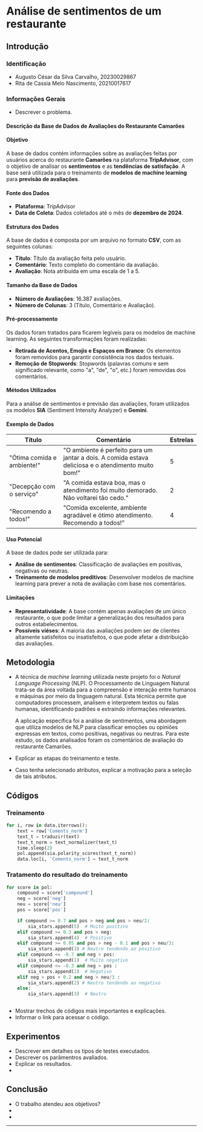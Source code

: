 # Análise de sentimentos de um restaurante

## Introdução 

### Identificação 
* Augusto César da Silva Carvalho, 20230029867
* Rita de Cassia Melo Nascimento, 20210017617
### Informações Gerais
* Descrever o problema.  
#### Descrição da Base de Dados de Avaliações do Restaurante Camarões

#### Objetivo
A base de dados contém informações sobre as avaliações feitas por usuários acerca do restaurante **Camarões** na plataforma **TripAdvisor**, com o objetivo de analisar os **sentimentos** e as **tendências de satisfação**. A base será utilizada para o treinamento de **modelos de machine learning** para **previsão de avaliações**.

#### Fonte dos Dados
- **Plataforma**: TripAdvisor
- **Data de Coleta**: Dados coletados até o mês de **dezembro de 2024**.

#### Estrutura dos Dados
A base de dados é composta por um arquivo no formato **CSV**, com as seguintes colunas:

- **Título**: Título da avaliação feita pelo usuário.
- **Comentário**: Texto completo do comentário da avaliação.
- **Avaliação**: Nota atribuída em uma escala de 1 a 5.

#### Tamanho da Base de Dados
- **Número de Avaliações**: 16.387 avaliações.
- **Número de Colunas**: 3 (Título, Comentário e Avaliação).

#### Pré-processamento
Os dados foram tratados para ficarem legíveis para os modelos de machine learning. As seguintes transformações foram realizadas:

- **Retirada de Acentos, Emojis e Espaços em Branco**: Os elementos foram removidos para garantir consistência nos dados textuais.
- **Remoção de Stopwords**: Stopwords (palavras comuns e sem significado relevante, como "a", "de", "o", etc.) foram removidas dos comentários.

#### Métodos Utilizados
Para a análise de sentimentos e previsão das avaliações, foram utilizados os modelos **SIA** (Sentiment Intensity Analyzer) e **Gemini**.

#### Exemplo de Dados

| Título                      | Comentário                                                   | Estrelas |
|-----------------------------|--------------------------------------------------------------|----------|
| "Ótima comida e ambiente!"   | "O ambiente é perfeito para um jantar a dois. A comida estava deliciosa e o atendimento muito bom!" | 5        |
| "Decepção com o serviço"     | "A comida estava boa, mas o atendimento foi muito demorado. Não voltarei tão cedo." | 2        |
| "Recomendo a todos!"         | "Comida excelente, ambiente agradável e ótimo atendimento. Recomendo a todos!" | 4        |

#### Uso Potencial
A base de dados pode ser utilizada para:
- **Análise de sentimentos**: Classificação de avaliações em positivas, negativas ou neutras.
- **Treinamento de modelos preditivos**: Desenvolver modelos de machine learning para prever a nota de avaliação com base nos comentários.

#### Limitações
- **Representatividade**: A base contém apenas avaliações de um único restaurante, o que pode limitar a generalização dos resultados para outros estabelecimentos.
- **Possíveis viéses**: A maioria das avaliações podem ser de clientes altamente satisfeitos ou insatisfeitos, o que pode afetar a distribuição das avaliações.



## Metodologia   
* A técnica de _machine learning_ utilizada neste projeto foi o _Natural Language Processing_ (NLP). O Processamento de Linguagem Natural trata-se da área voltada para a compreensão e interação entre humanos e máquinas por meio da linguagem natural. Esta técnica permite que computadores processem, analisem e interpretem textos ou falas humanas, identificando padrões e extraindo informações relevantes.

  A aplicação específica foi a análise de sentimentos, uma abordagem que utiliza modelos de NLP para classificar emoções ou opiniões expressas em textos, como positivas, negativas ou neutras. Para este estudo, os dados analisados foram os comentários de avaliação do restaurante Camarões.
* Explicar as etapas do treinamento e teste. 
* Caso tenha selecionado atributos, explicar a motivação para a seleção de tais atributos.
## Códigos
### Treinamento 
```python
for i, row in data.iterrows():
    text = row['Coments_norm']
    text_t = traduzir(text)
    text_t_norm = text_normalizer(text_t)
    time.sleep(2)
    pol.append(sia.polarity_scores(text_t_norm))
    data.loc[i, 'Coments_norm'] = text_t_norm
```
### Tratamento do resultado do treinamento

```python
for score in pol:
    compound = score['compound']
    neg = score['neg']
    neu = score['neu']
    pos = score['pos']

    if compound >= 0.7 and pos > neg and pos > neu/2:
        sia_stars.append(5)  # Muito positivo
    elif compound >= 0.3 and pos > neg:
        sia_stars.append(4)  # Positivo
    elif compound >= 0.05 and pos > neg - 0.1 and pos > neu/3:
        sia_stars.append(3) # Neutro tendendo ao positivo
    elif compound <= -0.7 and neg > pos:
        sia_stars.append(1)  # Muito negativo
    elif compound <= -0.3 and neg > pos :
        sia_stars.append(2)  # Negativo
    elif neg > pos + 0.2 and neg > neu/3 :
        sia_stars.append(2) # Neutro tendendo ao negativo
    else:
        sia_stars.append(3)  # Neutro
```
```python

```
* Mostrar trechos de códigos mais importantes e explicações.  
* Informar o link para acessar o código. 

## Experimentos
* Descrever em detalhes os tipos de testes executados. 
* Descrever os parâmentros avaliados. 
* Explicar os resultados. 
*


## Conclusão 
* O trabalho atendeu aos objetivos? 
*
*




---
